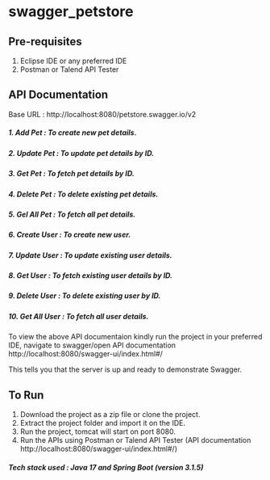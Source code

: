 # swagger_petstore

## Pre-requisites
1. Eclipse IDE or any preferred IDE
2. Postman or Talend API Tester

## API Documentation
Base URL : http://localhost:8080/petstore.swagger.io/v2
##### 1. Add Pet : To create new pet details.
##### 2. Update Pet : To update pet details by ID.
##### 3. Get Pet : To fetch pet details by ID.
##### 4. Delete Pet : To delete existing pet details.
##### 5. Gel All Pet : To fetch all pet details.
##### 6. Create User : To create new user.
##### 7. Update User : To update existing user details.
##### 8. Get User : To fetch existing user details by ID.
##### 9. Delete User : To delete existing user by ID.
##### 10. Get All User : To fetch all user details.

To view the above API documentaion kindly run the project in your preferred IDE, navigate to swagger/open API documentation http://localhost:8080/swagger-ui/index.html#/

This tells you that the server is up and ready to demonstrate Swagger.

## To Run
1. Download the project as a zip file or clone the project.
2. Extract the project folder and import it on the IDE.
3. Run the project, tomcat will start on port 8080.
4. Run the APIs using Postman or Talend API Tester (API documentation http://localhost:8080/swagger-ui/index.html#/)

##### Tech stack used : Java 17 and Spring Boot (version 3.1.5)
